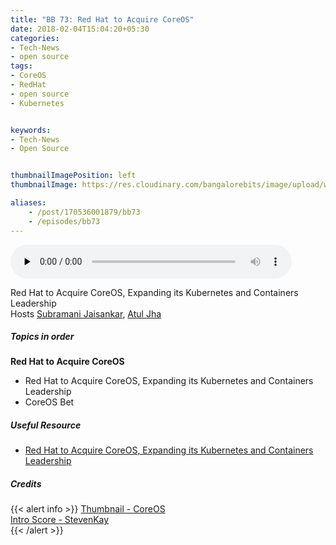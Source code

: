 ```yaml
---
title: "BB 73: Red Hat to Acquire CoreOS"
date: 2018-02-04T15:04:20+05:30
categories:
- Tech-News
- open source
tags:
- CoreOS
- RedHat
- open source
- Kubernetes


keywords:
- Tech-News
- Open Source


thumbnailImagePosition: left
thumbnailImage: https://res.cloudinary.com/bangalorebits/image/upload/w_800,h_800,c_fill,r_50/v1517846048/bb-episode-assets/bb73-thumbnail_gdw4ty.png

aliases:
    - /post/170536001879/bb73
    - /episodes/bb73
---
```

<audio controls="controls" controls style="width: 450px;" preload="none" id="audio_player"><source  src='https://audio.simplecast.com/9242cb84.mp3' type="audio/mp3">  </audio> <BR>
<!-- <iframe frameborder='0' height='200px' scrolling='no' seamless src='https://embed.simplecast.com/9242cb84?color=f5f5f5' width='100%'></iframe> -->
Red Hat to Acquire CoreOS, Expanding its Kubernetes and Containers Leadership <BR>
Hosts [Subramani Jaisankar](https://twitter.com/subbuj), [Atul Jha](https://twitter.com/koolhead17)
 <!--more-->
##### Topics in order
**Red Hat to Acquire CoreOS**

*   Red Hat to Acquire CoreOS, Expanding its Kubernetes and Containers Leadership
*   CoreOS Bet


##### Useful Resource
*   [Red Hat to Acquire CoreOS, Expanding its Kubernetes and Containers Leadership](https://www.redhat.com/en/about/press-releases/red-hat-acquire-coreos-expanding-its-kubernetes-and-containers-leadership)

##### Credits

{{< alert info  >}}
  [Thumbnail - CoreOS](https://twitter.com/coreos) <BR>
  [Intro Score - StevenKay](https://plus.google.com/+StevenKay_Detachment)<BR>
{{< /alert >}}
